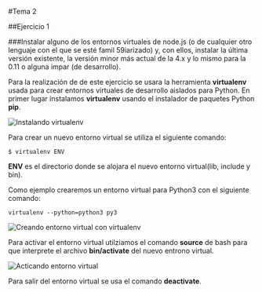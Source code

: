 #Tema 2

##Ejercicio 1

###Instalar alguno de los entornos virtuales de node.js (o de cualquier otro lenguaje con el que se esté famil 59iarizado) y, con ellos, instalar la última versión existente, la versión minor más actual de la 4.x y lo mismo para la 0.11 o alguna impar (de desarrollo).

Para la realización de de este ejercicio se usara la herramienta **virtualenv** usada para crear entornos virtuales de desarrollo aislados para Python.
En primer lugar instalamos **virtualenv** usando el instalador de paquetes Python **pip**.

![Instalando virtualenv](https://www.dropbox.com/s/w15xukb5l45cju8/Tema2_1.png?dl=1 "Instalando virtualenv")

Para crear un nuevo entorno virtual se utiliza el siguiente comando:

    $ virtualenv ENV

**ENV** es el directorio donde se alojara el nuevo entorno virtual(lib, include y bin).

Como ejemplo crearemos un entorno virtual para Python3 con el siguiente comando:

    virtualenv --python=python3 py3

![Creando entorno virtual con virtualenv](https://www.dropbox.com/s/e21xlwuug9wiw4x/Tema2_2.png?dl=1 "Creando entorno virtual con virtualenv")

Para activar el entorno virtual utilziamos el comando **source** de bash para que interprete el archivo **bin/activate** del nuevo entrono virtual.

![Acticando entorno virtual](https://www.dropbox.com/s/ycwr5yov4sta8mp/Tema2_3.png?dl=1)

Para salir del entorno virtual se usa el comando **deactivate**.
